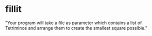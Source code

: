 # fillit

"Your program will take a file as parameter which contains a list of Tetriminos and arrange them to create the smallest square possible."

